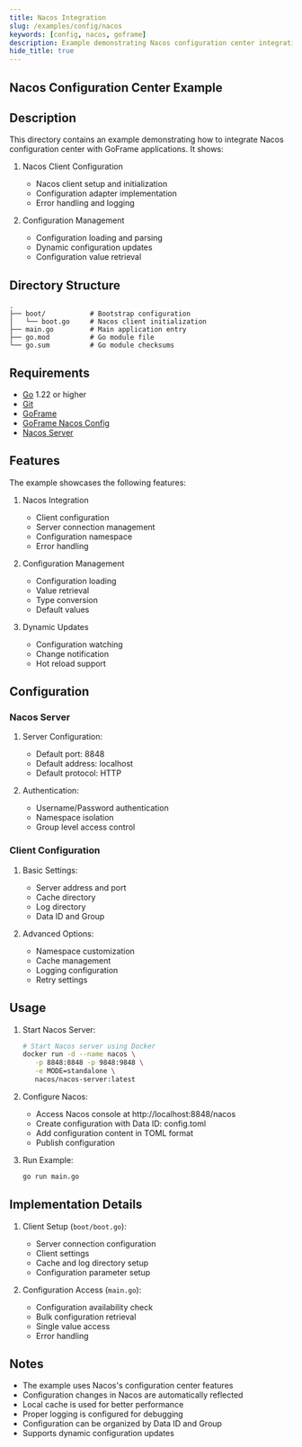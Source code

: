 ```yaml
---
title: Nacos Integration
slug: /examples/config/nacos
keywords: [config, nacos, goframe]
description: Example demonstrating Nacos configuration center integration with GoFrame
hide_title: true
---
```


## Nacos Configuration Center Example

## Description

This directory contains an example demonstrating how to integrate Nacos configuration center with GoFrame applications. It shows:

1. Nacos Client Configuration
   - Nacos client setup and initialization
   - Configuration adapter implementation
   - Error handling and logging

2. Configuration Management
   - Configuration loading and parsing
   - Dynamic configuration updates
   - Configuration value retrieval

## Directory Structure

```
.
├── boot/           # Bootstrap configuration
│   └── boot.go     # Nacos client initialization
├── main.go         # Main application entry
├── go.mod          # Go module file
└── go.sum          # Go module checksums
```

## Requirements

- [Go](https://golang.org/dl/) 1.22 or higher
- [Git](https://git-scm.com/downloads)
- [GoFrame](https://goframe.org)
- [GoFrame Nacos Config](https://github.com/gogf/gf/tree/master/contrib/config/nacos)
- [Nacos Server](https://nacos.io/)

## Features

The example showcases the following features:

1. Nacos Integration
   - Client configuration
   - Server connection management
   - Configuration namespace
   - Error handling

2. Configuration Management
   - Configuration loading
   - Value retrieval
   - Type conversion
   - Default values

3. Dynamic Updates
   - Configuration watching
   - Change notification
   - Hot reload support

## Configuration

### Nacos Server
1. Server Configuration:
   - Default port: 8848
   - Default address: localhost
   - Default protocol: HTTP

2. Authentication:
   - Username/Password authentication
   - Namespace isolation
   - Group level access control

### Client Configuration
1. Basic Settings:
   - Server address and port
   - Cache directory
   - Log directory
   - Data ID and Group

2. Advanced Options:
   - Namespace customization
   - Cache management
   - Logging configuration
   - Retry settings

## Usage

1. Start Nacos Server:
   ```bash
   # Start Nacos server using Docker
   docker run -d --name nacos \
      -p 8848:8848 -p 9848:9848 \
      -e MODE=standalone \
      nacos/nacos-server:latest
   ```

2. Configure Nacos:
   - Access Nacos console at http://localhost:8848/nacos
   - Create configuration with Data ID: config.toml
   - Add configuration content in TOML format
   - Publish configuration

3. Run Example:
   ```bash
   go run main.go
   ```

## Implementation Details

1. Client Setup (`boot/boot.go`):
   - Server connection configuration
   - Client settings
   - Cache and log directory setup
   - Configuration parameter setup

2. Configuration Access (`main.go`):
   - Configuration availability check
   - Bulk configuration retrieval
   - Single value access
   - Error handling

## Notes

- The example uses Nacos's configuration center features
- Configuration changes in Nacos are automatically reflected
- Local cache is used for better performance
- Proper logging is configured for debugging
- Configuration can be organized by Data ID and Group
- Supports dynamic configuration updates
